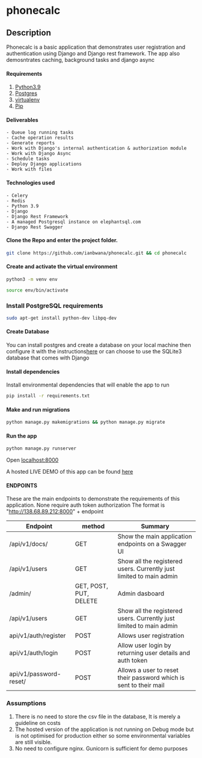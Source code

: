 # phonecalc


## Description
Phonecalc is a basic application that demonstrates user registration and authentication using Django and Django rest framework. The app also demosntrates caching, background tasks and django async

#### Requirements
1. [Python3.9](https://www.python.org/downloads/)
2. [Postgres](https://www.postgresql.org/download/)
3. [virtualenv](https://virtualenv.pypa.io/en/stable/installation/)
4. [Pip](https://pip.pypa.io/en/stable/installing/)



#### Deliverables
    - Queue log running tasks
    - Cache operation results
    - Generate reports
    - Work with Django's internal authentication & authorization module
    - Work with Django Async
    - Schedule tasks
    - Deploy Django applications
    - Work with files



#### Technologies used
    - Celery
    - Redis
    - Python 3.9
    - Django
    - Django Rest Framework
    - A managed Postgresql instance on elephantsql.com
    - Django Rest Swagger

#### Clone the Repo and enter the project folder.
```bash
git clone https://github.com/ianbwana/phonecalc.git && cd phonecalc
```
#### Create and activate the virtual environment
```bash
python3 -m venv env
```

```bash
source env/bin/activate
```
### Install PostgreSQL requirements
```bash
sudo apt-get install python-dev libpq-dev
```
#### Create Database
You can install postgres and create a database on your local machine then configure it with the instructions[here](https://www.digitalocean.com/community/tutorials/how-to-use-postgresql-with-your-django-application-on-ubuntu-14-04) or can choose to use the 
SQLite3 database that comes with Django

#### Install dependencies
Install environmental dependencies that will enable the app to run
```bash
pip install -r requirements.txt
```

#### Make and run migrations
```bash
python manage.py makemigrations && python manage.py migrate
```

#### Run the app
```bash
python manage.py runserver
```
Open [localhost:8000](http://127.0.0.1:8000/)



A hosted LIVE DEMO of this app can be found [here](http://138.68.89.212:8000/)


#### ENDPOINTS
These are the main endpoints to demonstrate the requirements of this application. None require auth token authorization
The format is "http://138.68.89.212:8000" + endpoint

| Endpoint  | method |Summary|             
| ------------- | ------------- |------------|
| /api/v1/docs/  | GET          |  Show the main application endpoints on a Swagger UI
| /api/v1/users  | GET  | Show all the registered users. Currently just limited to main admin            |
| /admin/  | GET, POST, PUT, DELETE          |  Admin dasboard
| /api/v1/users  | GET  | Show all the registered users. Currently just limited to main admin            |
| api/v1/auth/register  | POST  | Allows user registration          |
| api/v1/auth/login   | POST  | Allow user login by returning user details and auth token           |
| api/v1/password-reset/  | POST  | Allows a user to reset their password which is sent to their mail           |


### Assumptions
1. There is no need to store the csv file in the database, It is merely a guideline on costs
2. The hosted version of the application is not running on Debug mode but is not optimised for production either so some environmental variables are still visible.
3. No need to configure nginx. Gunicorn is sufficient for demo purposes

